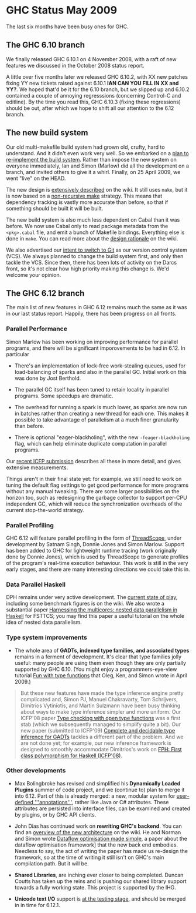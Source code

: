 # GHC Status May 2009


The last six months have been busy ones for GHC.  

## The GHC 6.10 branch


We finally released GHC 6.10.1 on 4 November 2008, with a raft of new
features we discussed in the October 2008 status report.


A little over five months later we released GHC 6.10.2, with XX new
patches fixing YY new tickets raised against 6.10.1 **IAN CAN YOU FILL IN XX and YY?**.  We hoped that'd be
it for the 6.10 branch, but we slipped up and 6.10.2 contained a couple
of annoying regresssions (concerning Control-C and editline). 
By the time you read this, GHC 6.10.3 (fixing these regressions) should
be out, after which we hope to shift all our attention to the 6.12 branch.

## The new build system


Our old multi-makefile build system had grown old, crufty, hard to 
understand.  And it didn't even work very well.  So we embarked
on a [plan to re-implement the build system](design/build-system).
Rather than impose the new system on everyone immediately, Ian and Simon (Marlow) 
did all the development on a branch, and invited others to give it a whirl.
Finally, on 25 April 2009, we went "live" on the HEAD. 


The new design is [extensively described](building) on the wiki.  It still
uses `make`, but it is now based on a [non-recursive make](building/architecture/idiom/non-recursive-make) strategy.  This means that dependency tracking is vastly more accurate than before,
so that if something should be built it will be built.


The new build system is also much less dependent on Cabal than it was before.
We now use Cabal only to read package metadata from the `<pkg>.cabal` file, 
and emit a bunch of Makefile bindings.  Everything else is done in `make`.
You can read more about the [design rationale](design/build-system) on the wiki.


We also advertised our [intent to switch to Git](design/version-control-system) as our
version control system (VCS).  We always planned to change the build system first, and only
then tackle the VCS.  Since then, there has been lots of activity on the Darcs front, so
it's not clear how high priority making this change is.  We'd welcome your opinion.

## The GHC 6.12 branch


The main list of new features in GHC 6.12 remains much the same as it was in our last status report.  Happily, there has been progress on all fronts.

### Parallel Performance


Simon Marlow has been working on improving performance for parallel programs, and there will be significant imporovements to be had in 6.12.  In particular

- There's an implementation of lock-free work-stealing queues, used for load-balancing of sparks and also
  in the parallel GC.  Initial work on this was done by Jost Berthold.

- The parallel GC itself has been tuned to retain locality in parallel programs.  Some speedups are
  dramatic.

- The overhead for running a spark is much lower, as sparks are now run in batches rather than creating
  a new thread for each one.  This makes it possible to take advantage of parallelism at a much finer
  granularity than before.

- There is optional "eager-blackholing", with the new `-feager-blackholing` flag, which can help eliminate
  duplicate computation in parallel programs.


Our [ recent ICFP submission](http://ghcmutterings.wordpress.com/2009/03/03/new-paper-runtime-support-for-multicore-haskell/) describes all these in more detail, and gives extensive measurements.


Things aren't in their final state yet: for example, we still need to work on tuning the default flag settings to get good performance for more programs without any manual tweaking.  There are some larger possibilities on the horizon too, such as redesigning the garbage collector to support per-CPU independent GC, which will reduce the synchronization overheads of the current stop-the-world strategy.

### Parallel Profiling


GHC 6.12 will feature parallel profiling in the form of [ ThreadScope](http://raintown.org/?page_id=132), under development by Satnam Singh, Donnie Jones and Simon Marlow.  Support has been added to GHC for lightweight runtime tracing (work originally done by Donnie Jones), which is used by ThreadScope to generate profiles of the program's real-time execution behaviour.  This work is still in the very early stages, and there are many interesting directions we could take this in.

### Data Parallel Haskell


DPH remains under very active development. The [current state of play](data-parallel), including some benchmark figures is on the wiki.  We also wrote a substantial paper [ Harnessing the multicores: nested data parallelism in Haskell](http://research.microsoft.com/~simonpj/papers/ndp) for FSTTCS; you may find this paper a useful tutorial on the whole idea of nested data parallelism.

### Type system improvements

- The whole area of **GADTs, indexed type families, and associated types** remains in a ferment of development.  It's clear that type families jolly useful: many people are using them even though they are only partially supported by GHC 6.10. (You might enjoy a programmers-eye-view tutorial [ Fun with type functions](http://research.microsoft.com/~simonpj/papers/assoc-types) that Oleg, Ken, and Simon wrote in April 2009.) 

>
> But these new features have made the type inference engine pretty complicated and, Simon PJ, Manuel Chakravarty, Tom Schrijvers, Dimitrios Vytiniotis, and Martin Sulzmann have been busy thinking about ways to make type inference simpler and more uniform. Our ICFP'08 paper [ Type checking with open type functions](http://research.microsoft.com/~simonpj/papers/assoc-types) was a first stab (which we subsequently managed to simplify quite a bit).  Our new paper (submitted to ICFP'09) [ Complete and decidable type inference for GADTs](http://research.microsoft.com/~simonpj/papers/gadt) tackles a different part of the problem.  And we are not done yet; for example, our new inference framework is designed to smoothly accommodate Dimitrios's work on [ FPH: First class polymorphism for Haskell (ICFP'08)](http://research.microsoft.com/~simonpj/papers/boxy/).   

### Other developments

- Max Bolingbroke has revised and simplified his **Dynamically Loaded Plugins** summer of code project, and we (continue to) plan to merge it into 6.12.  Part of this is already merged: a new, modular system for [user-defined '''annotations'''](annotations), rather like Java or C\# attributes.  These attributes are persisted into interface files, can be examined and created by plugins, or by GHC API clients.

- John Dias has continued work on **rewriting GHC's backend**.  You can find an [overview of the new architecture](commentary/compiler/new-code-gen-pipeline) on the wiki.  He and Norman and Simon wrote [ Dataflow optimisation made simple](http://research.microsoft.com/~simonpj/papers/c--), a paper about the dataflow optimisation framework\] that the new back end embodies.  Needless to say, the act of writing the paper has made us re-design the framework, so at the time of writing it still isn't on GHC's main compilation path.  But it will be.

- **Shared Libraries**, are inching ever closer to being completed.  Duncan Coutts has taken up the reins and is pushing our shared library support towards a fully working state.  This project is supported by the IHG.

- **Unicode text I/O** support is [ at the testing stage](http://www.haskell.org/pipermail/glasgow-haskell-users/2009-February/016558.html), and should be merged in in time for 6.12.1.
